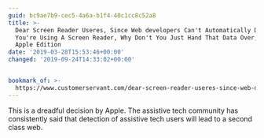 ```yaml
---
guid: bc9ae7b9-cec5-4a6a-b1f4-40c1cc8c52a8
title: >-
  Dear Screen Reader Useres, Since Web developers Can't Automatically Detect If
  You're Using A Screen Reader, Why Don't You Just Hand That Data Over, The
  Apple Edition
date: '2019-03-28T15:53:46+00:00'
changed: '2019-09-24T14:33:02+00:00'


bookmark_of: >-
  https://www.customerservant.com/dear-screen-reader-useres-since-web-developers-cant-automatically-detect-if-youre-using-a-screen-reader-why-dont-you-just-hand-that-data-over-the-apple-edition/
---
```


This is a dreadful decision by Apple. The assistive tech community has consistently said that detection of assistive tech users will lead to a second class web. 
